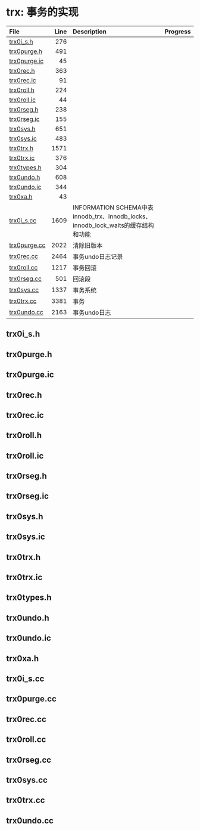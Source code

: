 # trx: 事务的实现

|File|Line|Description|Progress|
|:---|---:|:---|:---|
| [trx0i_s.h](#trx0i_s.h)                |   276 |||
| [trx0purge.h](#trx0purge.h)            |   491 |||
| [trx0purge.ic](#trx0purge.ic)          |    45 |||
| [trx0rec.h](#trx0rec.h)                |   363 |||
| [trx0rec.ic](#trx0rec.ic)              |    91 |||
| [trx0roll.h](#trx0roll.h)              |   224 |||
| [trx0roll.ic](#trx0roll.ic)            |    44 |||
| [trx0rseg.h](#trx0rseg.h)              |   238 |||
| [trx0rseg.ic](#trx0rseg.ic)            |   155 |||
| [trx0sys.h](#trx0sys.h)                |   651 |||
| [trx0sys.ic](#trx0sys.ic)              |   483 |||
| [trx0trx.h](#trx0trx.h)                |  1571 |||
| [trx0trx.ic](#trx0trx.ic)              |   376 |||
| [trx0types.h](#trx0types.h)            |   304 |||
| [trx0undo.h](#trx0undo.h)              |   608 |||
| [trx0undo.ic](#trx0undo.ic)            |   344 |||
| [trx0xa.h](#trx0xa.h)                  |    43 |||
| [trx0i_s.cc](#trx0i_s.cc)      |  1609 | INFORMATION SCHEMA中表innodb_trx、innodb_locks、innodb_lock_waits的缓存结构和功能 ||
| [trx0purge.cc](#trx0purge.cc)  |  2022 | 清除旧版本 ||
| [trx0rec.cc](#trx0rec.cc)      |  2464 | 事务undo日志记录 ||
| [trx0roll.cc](#trx0roll.cc)    |  1217 | 事务回滚 ||
| [trx0rseg.cc](#trx0rseg.cc)    |   501 | 回滚段 ||
| [trx0sys.cc](#trx0sys.cc)      |  1337 | 事务系统 ||
| [trx0trx.cc](#trx0trx.cc)      |  3381 | 事务 ||
| [trx0undo.cc](#trx0undo.cc)    |  2163 | 事务undo日志 ||

## trx0i_s.h
<span id="trx0i_s.h" />

## trx0purge.h
<span id="trx0purge.h" />

## trx0purge.ic
<span id="trx0purge.ic" />

## trx0rec.h
<span id="trx0rec.h" />

## trx0rec.ic
<span id="trx0rec.ic" />

## trx0roll.h
<span id="trx0roll.h" />

## trx0roll.ic
<span id="trx0roll.ic" />

## trx0rseg.h
<span id="trx0rseg.h" />

## trx0rseg.ic
<span id="trx0rseg.ic" />

## trx0sys.h
<span id="trx0sys.h" />

## trx0sys.ic
<span id="trx0sys.ic" />

## trx0trx.h
<span id="trx0trx.h" />

## trx0trx.ic
<span id="trx0trx.ic" />

## trx0types.h
<span id="trx0types.h" />

## trx0undo.h
<span id="trx0undo.h" />

## trx0undo.ic
<span id="trx0undo.ic" />

## trx0xa.h
<span id="trx0xa.h" />

## trx0i_s.cc
<span id="trx0i_s.cc" />

## trx0purge.cc
<span id="trx0purge.cc" />

## trx0rec.cc
<span id="trx0rec.cc" />

## trx0roll.cc
<span id="trx0roll.cc" />

## trx0rseg.cc
<span id="trx0rseg.cc" />

## trx0sys.cc
<span id="trx0sys.cc" />

## trx0trx.cc
<span id="trx0trx.cc" />

## trx0undo.cc
<span id="trx0undo.cc" />
